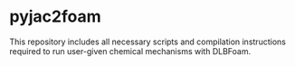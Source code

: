 # pyjac2foam
This repository includes all necessary scripts and compilation instructions required to run user-given chemical mechanisms with DLBFoam.
